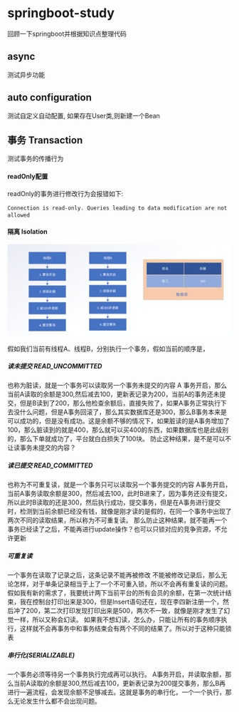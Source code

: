 # springboot-study
回顾一下springboot并根据知识点整理代码

## async
测试异步功能

## auto configuration
测试自定义自动配置, 如果存在User类,则新建一个Bean

## 事务 Transaction 
测试事务的传播行为
#### readOnly配置
 readOnly的事务进行修改行为会报错如下:
 
    Connection is read-only. Queries leading to data modification are not allowed

#### 隔离 Isolation
![事务隔离级别图](images/Isolation.png)
 
假如我们当前有线程A、线程B，分别执行一个事务，假如当前的顺序是，
##### 读未提交 READ_UNCOMMITTED
也称为脏读，就是一个事务可以读取另一个事务未提交的内容
   A 事务开启，那么当前A读取的余额是300,然后减去100，更新表记录为200，当前A的事务还未提交，但是B读到了200，那么他检查余额后，直接失败了，如果A事务正常执行下去没什么问题，但是A事务回滚了，那么其实数据库还是300，那么B事务本来是可以成功的，但是没有成功。这是余额不够的情况下，如果脏读的是A事务增加了100，那么脏读到的就是400，那么就可以买400的东西，如果数据库也是此级别的，那么下单就成功了，平台就白白损失了100块。
防止这种结果，是不是可以不让读事务未提交的内容？

##### 读已提交 READ_COMMITTED
也称为不可重复读，就是一个事务只可以读取另一个事务提交的内容
   A事务开启，当前A事务读取余额是300，然后减去100，此时B进来了，因为事务还没有提交，所以此时B读取的还是300，然后执行成功，提交事务，但是在A事务进行提交时，检测到当前余额已经没有钱，就像是刚才读的是假的，在同一个事务中出现了两次不同的读取结果，所以称为不可重复读。
  那么防止这种结果，就不能再一个事务已经读了之后，不能再进行update操作？也可以只锁对应的竞争资源，不允许更新

##### 可重复读
一个事务在读取了记录之后，这条记录不能再被修改
  不能被修改记录后，那么无论怎样，对于单条记录相当于上了一个不可重入锁，所以不会再有重复读的问题。假如我有新的需求了，我要统计两下当前平台的所有会员的余额，在第一次统计结束，我在控制台打印出来是300，但是Insert语句还在，现在李四新注册一个，然后冲了200，第二次打印发现打印出来是500，两次不一致，就像是刚才发生了幻觉一样，所以又称会幻读。
如果我不想幻读，怎么办，只能让所有的事务顺序执行，这样就不会再事务中和事务结束会有两个不同的结果了。所以对于这种只能锁表

##### 串行化(SERIALIZABLE)
一个事务必须等待另一个事务执行完成再可以执行。
   A事务开启，并读取余额，那么当前A读取的余额是300,然后减去100，更新表记录为200提交事务，那么B再进行一遍流程，会发现余额不足够减去。这就是事务的串行化，一个一个执行，那么无论发生什么都不会出现问题。

